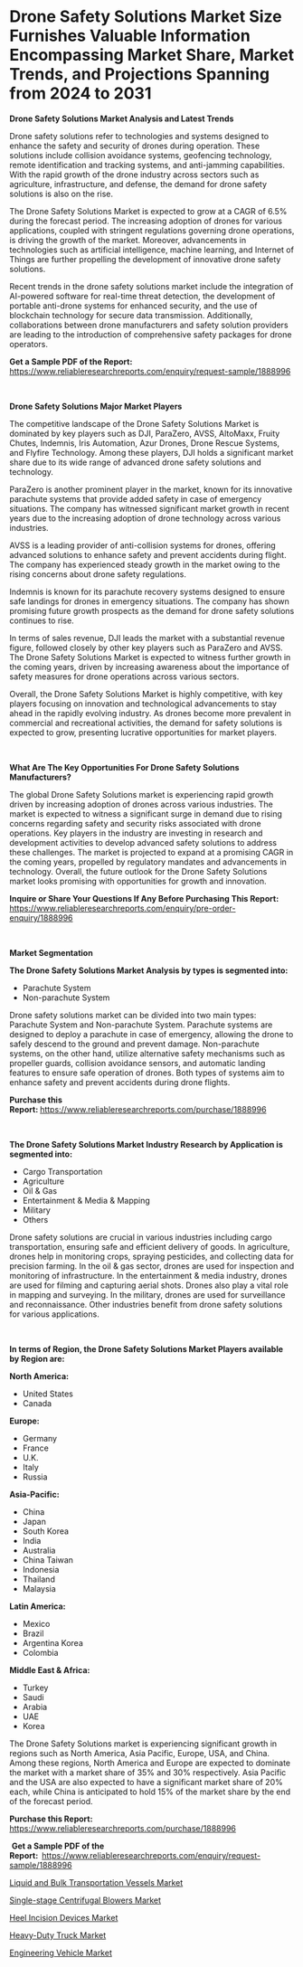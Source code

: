 <p><h1>Drone Safety Solutions Market Size Furnishes Valuable Information Encompassing Market Share, Market Trends, and Projections Spanning from 2024 to 2031</h1></p><p><strong>Drone Safety Solutions Market Analysis and Latest Trends</strong></p>
<p><p>Drone safety solutions refer to technologies and systems designed to enhance the safety and security of drones during operation. These solutions include collision avoidance systems, geofencing technology, remote identification and tracking systems, and anti-jamming capabilities. With the rapid growth of the drone industry across sectors such as agriculture, infrastructure, and defense, the demand for drone safety solutions is also on the rise.</p><p>The Drone Safety Solutions Market is expected to grow at a CAGR of 6.5% during the forecast period. The increasing adoption of drones for various applications, coupled with stringent regulations governing drone operations, is driving the growth of the market. Moreover, advancements in technologies such as artificial intelligence, machine learning, and Internet of Things are further propelling the development of innovative drone safety solutions.</p><p>Recent trends in the drone safety solutions market include the integration of AI-powered software for real-time threat detection, the development of portable anti-drone systems for enhanced security, and the use of blockchain technology for secure data transmission. Additionally, collaborations between drone manufacturers and safety solution providers are leading to the introduction of comprehensive safety packages for drone operators.</p></p>
<p><strong>Get a Sample PDF of the Report:&nbsp;</strong> <a href="https://www.reliableresearchreports.com/enquiry/request-sample/1888996">https://www.reliableresearchreports.com/enquiry/request-sample/1888996</a></p>
<p>&nbsp;</p>
<p><strong>Drone Safety Solutions Major Market Players</strong></p>
<p><p>The competitive landscape of the Drone Safety Solutions Market is dominated by key players such as DJI, ParaZero, AVSS, AltoMaxx, Fruity Chutes, Indemnis, Iris Automation, Azur Drones, Drone Rescue Systems, and Flyfire Technology. Among these players, DJI holds a significant market share due to its wide range of advanced drone safety solutions and technology.</p><p>ParaZero is another prominent player in the market, known for its innovative parachute systems that provide added safety in case of emergency situations. The company has witnessed significant market growth in recent years due to the increasing adoption of drone technology across various industries.</p><p>AVSS is a leading provider of anti-collision systems for drones, offering advanced solutions to enhance safety and prevent accidents during flight. The company has experienced steady growth in the market owing to the rising concerns about drone safety regulations.</p><p>Indemnis is known for its parachute recovery systems designed to ensure safe landings for drones in emergency situations. The company has shown promising future growth prospects as the demand for drone safety solutions continues to rise.</p><p>In terms of sales revenue, DJI leads the market with a substantial revenue figure, followed closely by other key players such as ParaZero and AVSS. The Drone Safety Solutions Market is expected to witness further growth in the coming years, driven by increasing awareness about the importance of safety measures for drone operations across various sectors.</p><p>Overall, the Drone Safety Solutions Market is highly competitive, with key players focusing on innovation and technological advancements to stay ahead in the rapidly evolving industry. As drones become more prevalent in commercial and recreational activities, the demand for safety solutions is expected to grow, presenting lucrative opportunities for market players.</p></p>
<p>&nbsp;</p>
<p><strong>What Are The Key Opportunities For Drone Safety Solutions Manufacturers?</strong></p>
<p><p>The global Drone Safety Solutions market is experiencing rapid growth driven by increasing adoption of drones across various industries. The market is expected to witness a significant surge in demand due to rising concerns regarding safety and security risks associated with drone operations. Key players in the industry are investing in research and development activities to develop advanced safety solutions to address these challenges. The market is projected to expand at a promising CAGR in the coming years, propelled by regulatory mandates and advancements in technology. Overall, the future outlook for the Drone Safety Solutions market looks promising with opportunities for growth and innovation.</p></p>
<p><strong>Inquire or Share Your Questions If Any Before Purchasing This Report:</strong> <a href="https://www.reliableresearchreports.com/enquiry/pre-order-enquiry/1888996">https://www.reliableresearchreports.com/enquiry/pre-order-enquiry/1888996</a></p>
<p>&nbsp;</p>
<p><strong>Market Segmentation</strong></p>
<p><strong>The Drone Safety Solutions Market Analysis by types is segmented into:</strong></p>
<p><ul><li>Parachute System</li><li>Non-parachute System</li></ul></p>
<p><p>Drone safety solutions market can be divided into two main types: Parachute System and Non-parachute System. Parachute systems are designed to deploy a parachute in case of emergency, allowing the drone to safely descend to the ground and prevent damage. Non-parachute systems, on the other hand, utilize alternative safety mechanisms such as propeller guards, collision avoidance sensors, and automatic landing features to ensure safe operation of drones. Both types of systems aim to enhance safety and prevent accidents during drone flights.</p></p>
<p><strong>Purchase this Report:&nbsp;</strong><a href="https://www.reliableresearchreports.com/purchase/1888996">https://www.reliableresearchreports.com/purchase/1888996</a></p>
<p>&nbsp;</p>
<p><strong>The Drone Safety Solutions Market Industry Research by Application is segmented into:</strong></p>
<p><ul><li>Cargo Transportation</li><li>Agriculture</li><li>Oil & Gas</li><li>Entertainment & Media & Mapping</li><li>Military</li><li>Others</li></ul></p>
<p><p>Drone safety solutions are crucial in various industries including cargo transportation, ensuring safe and efficient delivery of goods. In agriculture, drones help in monitoring crops, spraying pesticides, and collecting data for precision farming. In the oil & gas sector, drones are used for inspection and monitoring of infrastructure. In the entertainment & media industry, drones are used for filming and capturing aerial shots. Drones also play a vital role in mapping and surveying. In the military, drones are used for surveillance and reconnaissance. Other industries benefit from drone safety solutions for various applications.</p></p>
<p>&nbsp;</p>
<p><strong>In terms of Region, the Drone Safety Solutions Market Players available by Region are:</strong></p>
<p>
    <p> <strong> North America: </strong>
        <ul>
            <li>United States</li>
            <li>Canada</li>
        </ul>
        </p> 
    <p> <strong> Europe: </strong>
        <ul>
            <li>Germany</li>
            <li>France</li>
            <li>U.K.</li>
            <li>Italy</li>
            <li>Russia</li>
        </ul>
        </p> 
    <p> <strong> Asia-Pacific: </strong>
        <ul>
            <li>China</li>
            <li>Japan</li>
            <li>South Korea</li>
            <li>India</li>
            <li>Australia</li>
            <li>China Taiwan</li>
            <li>Indonesia</li>
            <li>Thailand</li>
            <li>Malaysia</li>
        </ul>
        </p> 
    <p> <strong> Latin America: </strong>
        <ul>
            <li>Mexico</li>
            <li>Brazil</li>
            <li>Argentina Korea</li>
            <li>Colombia</li>
        </ul>
        </p> 
    <p> <strong> Middle East & Africa: </strong>
        <ul>
            <li>Turkey</li>
            <li>Saudi</li>
            <li>Arabia</li>
            <li>UAE</li>
            <li>Korea</li>
        </ul>
    </p>
    </p>
<p><p>The Drone Safety Solutions market is experiencing significant growth in regions such as North America, Asia Pacific, Europe, USA, and China. Among these regions, North America and Europe are expected to dominate the market with a market share of 35% and 30% respectively. Asia Pacific and the USA are also expected to have a significant market share of 20% each, while China is anticipated to hold 15% of the market share by the end of the forecast period.</p></p>
<p><strong>Purchase this Report: </strong><a href="https://www.reliableresearchreports.com/purchase/1888996">https://www.reliableresearchreports.com/purchase/1888996</a></p>
<p>&nbsp;<strong>Get a Sample PDF of the Report:&nbsp;&nbsp;</strong><a href="https://www.reliableresearchreports.com/enquiry/request-sample/1888996">https://www.reliableresearchreports.com/enquiry/request-sample/1888996</a></p>
<p><strong></strong></p>
<p><p><a href="https://circular-yam-9b9.notion.site/Global-Liquid-and-Bulk-Transportation-Vessels-Market-by-Types-Applications-and-Major-Players-with-aea4c56dd5794783abe47da678ea7c4a">Liquid and Bulk Transportation Vessels Market</a></p><p><a href="https://github.com/redneck06/Market-Research-Report-List-2/blob/main/single-stage-centrifugal-blowers-market.md">Single-stage Centrifugal Blowers Market</a></p><p><a href="https://metal-farmhouse-e95.notion.site/Heel-Incision-Devices-Market-Size-Focuses-on-Market-Dynamics-In-Depth-Analysis-and-Future-Projectio-775c782e03664904a3303ed4a65f0f8f">Heel Incision Devices Market</a></p><p><a href="https://view.publitas.com/reportprime-1/heavy-duty-truck-market-size-share-trends-analysis-report-by-material-by-type-by-end-user-by-region-and-segment-forecasts-2024-2031/">Heavy-Duty Truck Market</a></p><p><a href="https://view.publitas.com/reportprime-1/engineering-vehicle-market-centers-on-aspects-such-as-market-growth-market-share-market-opportunity-and-projected-forecasts-spanning-from-2024-to-2031/">Engineering Vehicle Market</a></p></p>